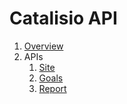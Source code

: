 # Catalisio API

1. [Overview](https://github.com/catalisio/api/blob/master/overview.md)
2. APIs
    1. [Site](https://github.com/catalisio/api/blob/master/site.md)
    2. [Goals](https://github.com/catalisio/api/blob/master/goals.md)
    3. [Report](https://github.com/catalisio/api/blob/master/report.md)
